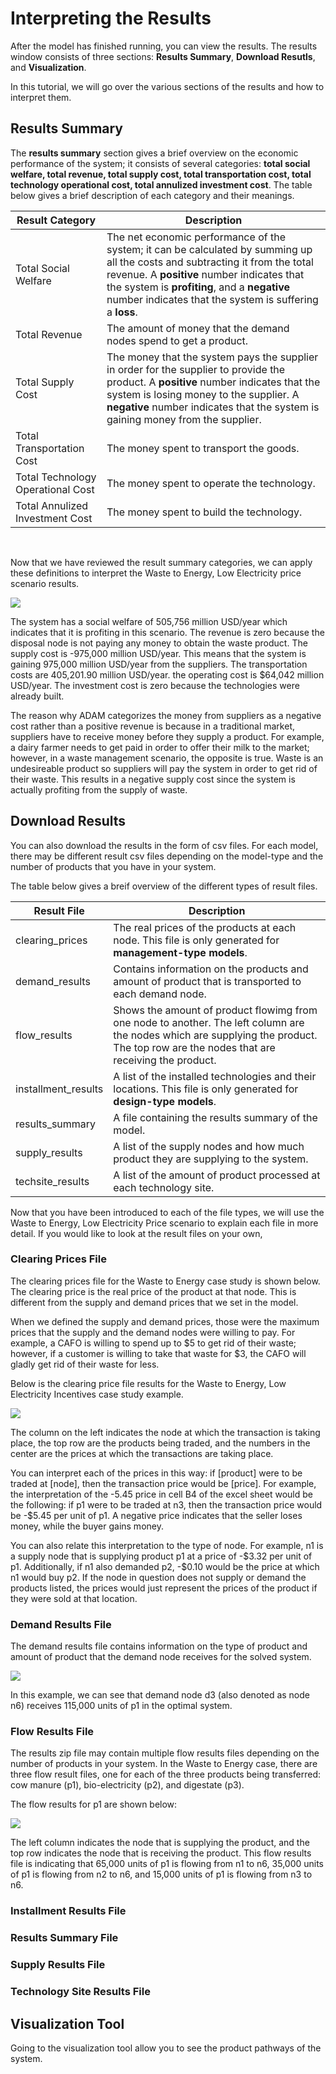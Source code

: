 <h1>Interpreting the Results</h1>

<p>
    After the model has finished running, you can view the results. The results window consists of three sections: <b>Results Summary</b>, <b>Download Resutls</b>, and <b>Visualization</b>. 
</p>

<p>
    In this tutorial, we will go over the various sections of the results and how to interpret them. 
</p>

<h2>Results Summary</h2>

<p>
    The <b>results summary</b> section gives a brief overview on the economic performance of the system; it consists of several categories: <b>total social welfare, total revenue, total supply cost, total transportation cost, total technology operational cost, total annulized investment cost</b>. The table below gives a brief description of each category and their meanings. 
</p>

| Result Category | Description |
| ------------- | ------------- | 
| Total Social Welfare | The net economic performance of the system; it can be calculated by summing up all the costs and subtracting it from the total revenue. A <b>positive</b> number indicates that the system is <b>profiting</b>, and a <b>negative</b> number indicates that the system is suffering a <b>loss</b>. |
| Total Revenue | The amount of money that the demand nodes spend to get a product. |
| Total Supply Cost | The money that the system pays the supplier in order for the supplier to provide the product. A <b>positive</b> number indicates that the system is losing money to the supplier. A <b>negative</b> number indicates that the system is gaining money from the supplier. |
| Total Transportation Cost | The money spent to transport the goods. |
| Total Technology Operational Cost | The money spent to operate the technology. |
| Total Annulized Investment Cost | The money spent to build the technology. |

<br>

<p>
    Now that we have reviewed the result summary categories, we can apply these definitions to interpret the Waste to Energy, Low Electricity price scenario results. 
</p>

<img src="Pictures\Dashboard_tutorials\run_model\results.png">

<p>
    The system has a social welfare of 505,756 million USD/year which indicates that it is profiting in this scenario. The revenue is zero because the disposal node is not paying any money to obtain the waste product. The supply cost is -975,000 million USD/year. This means that the system is gaining 975,000 million USD/year from the suppliers. The transportation costs are 405,201.90 million USD/year. the operating cost is $64,042 million USD/year. The investment cost is zero because the technologies were already built. 
</p>

<p>
    The reason why ADAM categorizes the money from suppliers as a negative cost rather than a positive revenue is because in a traditional market, suppliers have to receive money before they supply a product. For example, a dairy farmer needs to get paid in order to offer their milk to the market; however, in a waste management scenario, the opposite is true. Waste is an undesireable product so suppliers will pay the system in order to get rid of their waste. This results in a negative supply cost since the system is actually profiting from the supply of waste.
</p>

<h2>Download Results</h2> 

<p>
    You can also download the results in the form of csv files. For each model, there may be different result csv files depending on the model-type and the number of products that you have in your system. 
</p>

<p>
    The table below gives a breif overview of the different types of result files. 
</p>

| Result File | Description |
| ------------- | ------------- | 
| clearing_prices | The real prices of the products at each node. This file is only generated for <b>management-type models</b>. |
| demand_results | Contains information on the products and amount of product that is transported to each demand node. |
| flow_results | Shows the amount of product flowimg from one node to another. The left column are the nodes which are supplying the product. The top row are the nodes that are receiving the product. |
| installment_results | A list of the installed technologies and their locations. This file is only generated for <b>design-type models</b>. | 
| results_summary | A file containing the results summary of the model. |
| supply_results | A list of the supply nodes and how much product they are supplying to the system. |
| techsite_results | A list of the amount of product processed at each technology site. | 

<p>
    Now that you have been introduced to each of the file types, we will use the Waste to Energy, Low Electricity Price scenario to explain each file in more detail. If you would like to look at the result files on your own, 
</p>

<h3>Clearing Prices File</h3>

<p>
    The clearing prices file for the Waste to Energy case study is shown below. The clearing price is the real price of the product at that node. This is different from the supply and demand prices that we set in the model. 
</p>

<p>
    When we defined the supply and demand prices, those were the maximum prices that the supply and the demand nodes were willing to pay. For example, a CAFO is willing to spend up to $5 to get rid of their waste; however, if a customer is willing to take that waste for $3, the CAFO will gladly get rid of their waste for less.
</p>

<p>
    Below is the clearing price file results for the Waste to Energy, Low Electricity Incentives case study example. 
</p>

<img src="Pictures\Dashboard_tutorials\results\clearing_prices.png">

<p>
    The column on the left indicates the node at which the transaction is taking place, the top row are the products being traded, and the numbers in the center are the prices at which the transactions are taking place. 
</p>

<p>
    You can interpret each of the prices in this way: if [product] were to be traded at [node], then the transaction price would be [price]. For example, the interpretation of the -5.45 price in cell B4 of the excel sheet would be the following: if p1 were to be traded at n3, then the transaction price would be -$5.45 per unit of p1. A negative price indicates that the seller loses money, while the buyer gains money.
</p>

<p>
    You can also relate this interpretation to the type of node. For example, n1 is a supply node that is supplying product p1 at a price of -$3.32 per unit of p1. Additionally, if n1 also demanded p2, -$0.10 would be the price at which n1 would buy p2. If the node in question does not supply or demand the products listed, the prices would just represent the prices of the product if they were sold at that location. 
</p>

<h3>Demand Results File</h3>

<p>
    The demand results file contains information on the type of product and amount of product that the demand node receives for the solved system.  
</p>

<img src="Pictures\Dashboard_tutorials\results\demand_results.png">

<p>
    In this example, we can see that demand node d3 (also denoted as node n6) receives 115,000 units of p1 in the optimal system. 
</p>

<h3>Flow Results File</h3>

<p>
    The results zip file may contain multiple flow results files depending on the number of products in your system. In the Waste to Energy case, there are three flow result files, one for each of the three products being transferred: cow manure (p1), bio-electricity (p2), and digestate (p3). 
</p>

<p>
    The flow results for p1 are shown below: 
</p>

<img src="Pictures\Dashboard_tutorials\results\flow_results.png" >

<p>
    The left column indicates the node that is supplying the product, and the top row indicates the node that is receiving the product. This flow results file is indicating that 65,000 units of p1 is flowing from n1 to n6, 35,000 units of p1 is flowing from n2 to n6, and 15,000 units of p1 is flowing from n3 to n6. 
</p>

<h3>Installment Results File</h3>

<h3>Results Summary File</h3>

<h3>Supply Results File</h3>

<h3>Technology Site Results File</h3>

<h2>Visualization Tool</h2>

<p>
    Going to the visualization tool allow you to see the product pathways of the system. 
</p>